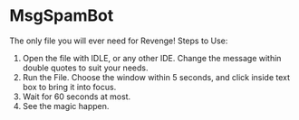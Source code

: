 # MsgSpamBot
The only file you will ever need for Revenge!
Steps to Use:
1) Open the file with IDLE, or any other IDE. Change the message within double quotes to suit your needs.
2) Run the File. Choose the window within 5 seconds, and click inside text box to bring it into focus.
3) Wait for 60 seconds at most.
4) See the magic happen.
